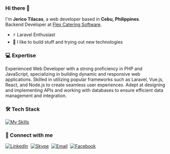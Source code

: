 ### Hi there 👋
I'm **Jerico Tilacas**, a web developer based in **Cebu, Philippines**.<br>
Backend Developer at [Flex Catering Software](https://www.flexcateringhq.com/).
- ⚡ Laravel Enthusiast
- 🚀 I like to build stuff and trying out new technologies

### 💻 Expertise
Experienced Web Developer with a strong proficiency in PHP and JavaScript, specializing in building dynamic and responsive web applications. Skilled in utilizing popular frameworks such as Laravel, Vue.js, React, and Node.js to create seamless user experiences. Adept at designing and implementing APIs and working with databases to ensure efficient data management and integration.


### 🛠️ Tech Stack
[![My Skills](https://skillicons.dev/icons?i=php,js,html,css,laravel,nodejs,react,vue,jquery,bootstrap,tailwind,mysql,mongodb,graphql,git,github,cloudflare)](https://skillicons.dev)

### 📧 Connect with me
[![LinkedIn](https://img.shields.io/badge/LinkedIn-0077B5?style=for-the-badge&logo=linkedin&logoColor=white)](https://www.linkedin.com/in/jerico-tilacas-57896218b)&nbsp;
[![Skype](https://img.shields.io/badge/Skype-00AFF0?style=for-the-badge&logo=skype&logoColor=white)](https://join.skype.com/invite/dI21hhr3ZaQC)&nbsp;
[![Email](https://img.shields.io/badge/Gmail-D14836?style=for-the-badge&logo=gmail&logoColor=white)](mailto:jerichotilacas@gmail.com)&nbsp;
[![Facebook](https://img.shields.io/badge/Facebook-1877F2?style=for-the-badge&logo=facebook&logoColor=white)](https://www.facebook.com/ecotilacas/)

